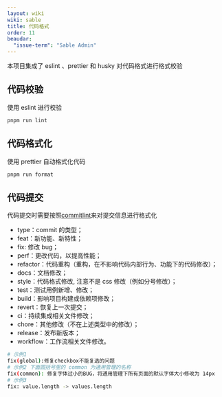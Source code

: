 ```yaml
---
layout: wiki
wiki: sable
title: 代码格式
order: 11
beaudar:
  "issue-term": "Sable Admin"
---
```


本项目集成了 eslint 、prettier 和 husky 对代码格式进行格式校验

## 代码校验

使用 eslint 进行校验

```bash
pnpm run lint
```

## 代码格式化

使用 prettier 自动格式化代码

```bash
pnpm run format
```

## 代码提交

代码提交时需要按照[commitlint](https://commitlint.js.org/#/)来对提交信息进行格式化

- type：commit 的类型；
- feat：新功能、新特性；
- fix: 修改 bug；
- perf：更改代码，以提高性能；
- refactor：代码重构（重构，在不影响代码内部行为、功能下的代码修改）；
- docs：文档修改；
- style：代码格式修改, 注意不是 css 修改（例如分号修改）；
- test：测试用例新增、修改；
- build：影响项目构建或依赖项修改；
- revert：恢复上一次提交；
- ci：持续集成相关文件修改；
- chore：其他修改（不在上述类型中的修改）；
- release：发布新版本；
- workflow：工作流相关文件修改。

```bash
# 示例1
fix(global):修复checkbox不能复选的问题
# 示例2 下面圆括号里的 common 为通用管理的名称
fix(common): 修复字体过小的BUG，将通用管理下所有页面的默认字体大小修改为 14px
# 示例3
fix: value.length -> values.length
```
